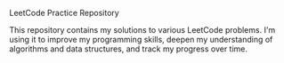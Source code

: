 LeetCode Practice Repository  

This repository contains my solutions to various LeetCode problems. I'm using it to improve my programming skills, deepen my understanding of algorithms and data structures, and track my progress over time.
